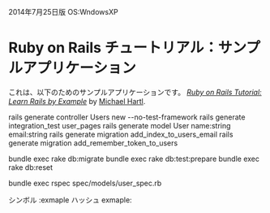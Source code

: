 2014年7月25日版     OS:WndowsXP
# Ruby on Rails チュートリアル：サンプルアプリケーション

これは、以下のためのサンプルアプリケーションです。
[*Ruby on Rails Tutorial: Learn Rails by Example*](http://railstutorial.jp/)
by [Michael Hartl](http://michaelhartl.com/).


rails generate controller Users new --no-test-framework
rails generate integration_test user_pages
rails generate model User name:string email:string
rails generate migration add_index_to_users_email
rails generate migration add_remember_token_to_users

bundle exec rake db:migrate
bundle exec rake db:test:prepare
bundle exec rake db:reset

bundle exec rspec spec/models/user_spec.rb

シンボル  :exmaple
ハッシュ   exmaple:

